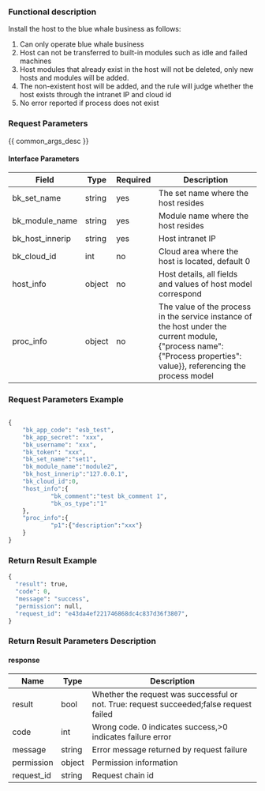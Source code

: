 ### Functional description

Install the host to the blue whale business as follows:
1.  Can only operate blue whale business
2. Host can not be transferred to built-in modules such as idle and failed machines
3. Host modules that already exist in the host will not be deleted, only new hosts and modules will be added. 
4. The non-existent host will be added, and the rule will judge whether the host exists through the intranet IP and cloud id
5. No error reported if process does not exist

### Request Parameters

{{ common_args_desc }}

#### Interface Parameters

| Field                 | Type      | Required	   | Description                 |
|----------------------|------------|--------|-----------------------|
| bk_set_name  | string     | yes  | The set name where the host resides |
| bk_module_name | string  |yes   | Module name where the host resides|
| bk_host_innerip | string  |yes   | Host intranet IP|
| bk_cloud_id | int  |no   | Cloud area where the host is located, default 0 |
| host_info | object  |no   | Host details, all fields and values of host model correspond|
| proc_info | object |no| The value of the process in the service instance of the host under the current module, {"process name":{"Process properties": value}}, referencing the process model|




### Request Parameters Example

```python

{
    "bk_app_code": "esb_test",
    "bk_app_secret": "xxx",
    "bk_username": "xxx",
    "bk_token": "xxx",
    "bk_set_name":"set1",
    "bk_module_name":"module2",
    "bk_host_innerip":"127.0.0.1",
    "bk_cloud_id":0,
    "host_info":{
            "bk_comment":"test bk_comment 1",
            "bk_os_type":"1"
    },
    "proc_info":{
            "p1":{"description":"xxx"}
    }
}

```

### Return Result Example

```python
{
  "result": true,
  "code": 0,
  "message": "success",
  "permission": null,
  "request_id": "e43da4ef221746868dc4c837d36f3807",
}
```

### Return Result Parameters Description

#### response

| Name| Type| Description|
|---|---|---|
| result | bool |Whether the request was successful or not. True: request succeeded;false request failed|
| code | int |Wrong code. 0 indicates success,>0 indicates failure error|
| message | string |Error message returned by request failure|
| permission    |  object |Permission information    |
| request_id    |  string |Request chain id    |


